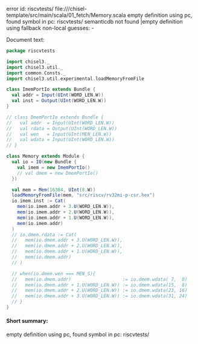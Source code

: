 error id: riscvtests/
file://<WORKSPACE>/chisel-template/src/main/scala/01_fetch/Memory.scala
empty definition using pc, found symbol in pc: riscvtests/
semanticdb not found
|empty definition using fallback
non-local guesses:
	 -

Document text:

```scala
package riscvtests

import chisel3._
import chisel3.util._
import common.Consts._
import chisel3.util.experimental.loadMemoryFromFile

class ImemPortIo extends Bundle {
  val addr = Input(UInt(WORD_LEN.W))
  val inst = Output(UInt(WORD_LEN.W))
}

// class DmemPortIo extends Bundle {
//   val addr  = Input(UInt(WORD_LEN.W))
//   val rdata = Output(UInt(WORD_LEN.W))
//   val wen   = Input(UInt(MEN_LEN.W))
//   val wdata = Input(UInt(WORD_LEN.W))
// }

class Memory extends Module {
  val io = IO(new Bundle {
    val imem = new ImemPortIo()
    // val dmem = new DmemPortIo()
  })

  val mem = Mem(16384, UInt(8.W))
  loadMemoryFromFile(mem, "src/riscv/rv32mi-p-csr.hex")
  io.imem.inst := Cat(
    mem(io.imem.addr + 3.U(WORD_LEN.W)), 
    mem(io.imem.addr + 2.U(WORD_LEN.W)),
    mem(io.imem.addr + 1.U(WORD_LEN.W)),
    mem(io.imem.addr)
  )
  // io.dmem.rdata := Cat(
  //   mem(io.dmem.addr + 3.U(WORD_LEN.W)),
  //   mem(io.dmem.addr + 2.U(WORD_LEN.W)), 
  //   mem(io.dmem.addr + 1.U(WORD_LEN.W)),
  //   mem(io.dmem.addr)
  // )

  // when(io.dmem.wen === MEN_S){
  //   mem(io.dmem.addr)                   := io.dmem.wdata( 7,  0)
  //   mem(io.dmem.addr + 1.U(WORD_LEN.W)) := io.dmem.wdata(15,  8)
  //   mem(io.dmem.addr + 2.U(WORD_LEN.W)) := io.dmem.wdata(23, 16)
  //   mem(io.dmem.addr + 3.U(WORD_LEN.W)) := io.dmem.wdata(31, 24)
  // }
}

```

#### Short summary: 

empty definition using pc, found symbol in pc: riscvtests/